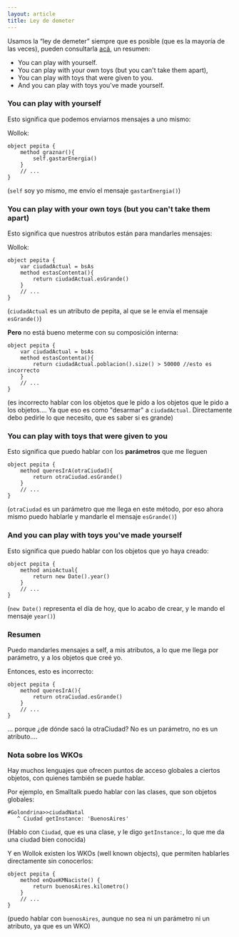 ```yaml
---
layout: article
title: Ley de demeter
---
```


Usamos la “ley de demeter” siempre que es posible (que es la mayoría de las veces), pueden consultarla [acá](https://es.wikipedia.org/wiki/Ley_de_Demeter), un resumen:

* You can play with yourself.
* You can play with your own toys (but you can't take them apart),
* You can play with toys that were given to you.
* And you can play with toys you've made yourself.

### You can play with yourself

Esto significa que podemos enviarnos mensajes a uno mismo:

Wollok:

```wollok
object pepita {
    method graznar(){
        self.gastarEnergia()
    }
    // ...
}
```

(`self` soy yo mismo, me envío el mensaje `gastarEnergia()`)

### You can play with your own toys (but you can't take them apart)

Esto significa que nuestros atributos están para mandarles mensajes:

Wollok:

```Wollok
object pepita {
    var ciudadActual = bsAs
    method estasContenta(){
        return ciudadActual.esGrande()
    }
    // ...
}
```

(`ciudadActual` es un atributo de pepita, al que se le envía el mensaje `esGrande()`)

**Pero** no está bueno meterme con su composición interna:

```Wollok
object pepita {
    var ciudadActual = bsAs
    method estasContenta(){
        return ciudadActual.poblacion().size() > 50000 //esto es incorrecto
    }
    // ...
}
```

(es incorrecto hablar con los objetos que le pido a los objetos que le pido a los objetos.... Ya que eso es como "desarmar" a `ciudadActual`. Directamente debo pedirle lo que necesito, que es saber si es grande)

### You can play with toys that were given to you

Esto significa que puedo hablar con los **parámetros** que me lleguen

```Wollok
object pepita {
    method queresIrA(otraCiudad){
        return otraCiudad.esGrande()
    }
    // ...
}
```

(`otraCiudad` es un parámetro que me llega en este método, por eso ahora mismo puedo hablarle y mandarle el mensaje `esGrande()`)

### And you can play with toys you've made yourself

Esto significa que puedo hablar con los objetos que yo haya creado:

```Wollok
object pepita {
    method anioActual{
        return new Date().year()
    }
    // ...
}
```
(`new Date()` representa el día de hoy, que lo acabo de crear, y le mando el mensaje `year()`)

### Resumen

Puedo mandarles mensajes a self, a mis atributos, a lo que me llega por parámetro, y a los objetos que creé yo.

Entonces, esto es incorrecto:

```Wollok
object pepita {
    method queresIrA(){
        return otraCiudad.esGrande()
    }
    // ...
}
```

... porque ¿de dónde sacó la otraCiudad? No es un parámetro, no es un atributo....

### Nota sobre los WKOs

Hay muchos lenguajes que ofrecen puntos de acceso globales a ciertos objetos, con quienes también se puede hablar. 

Por ejemplo, en Smalltalk puedo hablar con las clases, que son objetos globales:

```Smalltalk
#Golondrina>>ciudadNatal
   ^ Ciudad getInstance: 'BuenosAires'
```
(Hablo con `Ciudad`, que es una clase, y le digo `getInstance:`, lo que me da una ciudad bien conocida)

Y en Wollok existen los WKOs (well known objects), que permiten hablarles directamente sin conocerlos:

```Wollok
object pepita {
    method enQueKMNaciste() {
        return buenosAires.kilometro()
    }
    // ...
}
```

(puedo hablar con `buenosAires`, aunque no sea ni un parámetro ni un atributo, ya que es un WKO)
